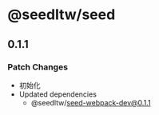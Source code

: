 # @seedltw/seed

## 0.1.1

### Patch Changes

- 初始化
- Updated dependencies
  - @seedltw/seed-webpack-dev@0.1.1
